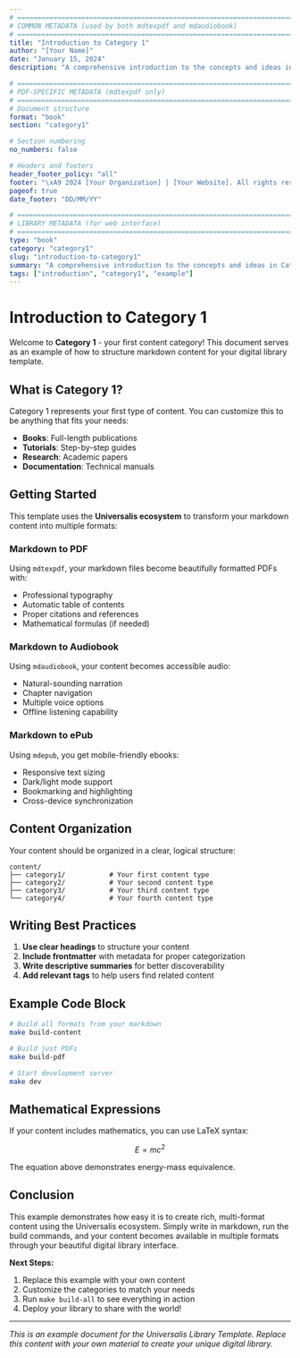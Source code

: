 ```yaml
---
# =============================================================================
# COMMON METADATA (used by both mdtexpdf and mdaudiobook)
# =============================================================================
title: "Introduction to Category 1"
author: "[Your Name]"
date: "January 15, 2024"
description: "A comprehensive introduction to the concepts and ideas in Category 1. This example demonstrates how to structure content for your digital library."

# =============================================================================
# PDF-SPECIFIC METADATA (mdtexpdf only)
# =============================================================================
# Document structure
format: "book"
section: "category1"

# Section numbering
no_numbers: false

# Headers and footers
header_footer_policy: "all"
footer: "\xA9 2024 [Your Organization] | [Your Website]. All rights reserved."
pageof: true
date_footer: "DD/MM/YY"

# =============================================================================
# LIBRARY METADATA (for web interface)
# =============================================================================
type: "book"
category: "category1"
slug: "introduction-to-category1"
summary: "A comprehensive introduction to the concepts and ideas in Category 1. This example demonstrates how to structure content for your digital library."
tags: ["introduction", "category1", "example"]
---
```


# Introduction to Category 1

Welcome to **Category 1** - your first content category! This document serves as an example of how to structure markdown content for your digital library template.

## What is Category 1?

Category 1 represents your first type of content. You can customize this to be anything that fits your needs:

- **Books**: Full-length publications
- **Tutorials**: Step-by-step guides
- **Research**: Academic papers
- **Documentation**: Technical manuals

## Getting Started

This template uses the **Universalis ecosystem** to transform your markdown content into multiple formats:

### Markdown to PDF

Using `mdtexpdf`, your markdown files become beautifully formatted PDFs with:

- Professional typography
- Automatic table of contents
- Proper citations and references
- Mathematical formulas (if needed)

### Markdown to Audiobook

Using `mdaudiobook`, your content becomes accessible audio:

- Natural-sounding narration
- Chapter navigation
- Multiple voice options
- Offline listening capability

### Markdown to ePub

Using `mdepub`, you get mobile-friendly ebooks:

- Responsive text sizing
- Dark/light mode support
- Bookmarking and highlighting
- Cross-device synchronization

## Content Organization

Your content should be organized in a clear, logical structure:

```
content/
├── category1/           # Your first content type
├── category2/           # Your second content type
├── category3/           # Your third content type
└── category4/           # Your fourth content type
```

## Writing Best Practices

1. **Use clear headings** to structure your content
2. **Include frontmatter** with metadata for proper categorization
3. **Write descriptive summaries** for better discoverability
4. **Add relevant tags** to help users find related content

## Example Code Block

```bash
# Build all formats from your markdown
make build-content

# Build just PDFs
make build-pdf

# Start development server
make dev
```

## Mathematical Expressions

If your content includes mathematics, you can use LaTeX syntax:

$$E = mc^2$$

The equation above demonstrates energy-mass equivalence.

## Conclusion

This example demonstrates how easy it is to create rich, multi-format content using the Universalis ecosystem. Simply write in markdown, run the build commands, and your content becomes available in multiple formats through your beautiful digital library interface.

**Next Steps:**
1. Replace this example with your own content
2. Customize the categories to match your needs
3. Run `make build-all` to see everything in action
4. Deploy your library to share with the world!

---

*This is an example document for the Universalis Library Template. Replace this content with your own material to create your unique digital library.*

